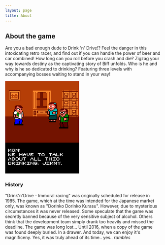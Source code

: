 ```yaml
---
layout: page
title: About
---
```

## About the game
Are you a bad enough dude to Drink 'n' Drive!? Feel the danger in this intoxicating retro racer, and find out if you can handle the power of beer and car combined! How long can you roll before you crash and die? Zigzag your way towards destiny as the captivating story of Biff unfolds. Who is he and why is he so dedicated to drinking? Featuring three levels with accompanying bosses waiting to stand in your way!

![Emerald](img/story1_web.png "Emerald")

### History
"Drink'n'Drive - Immoral racing" was originally scheduled for release in 1985. The game, which at the time was intended for the Japanese market only, was known as "Dorinko Dorinko Kurasu". However, due to mysterious circumstances it was never released. Some speculate that the game was secretly banned because of the very sensitive subject of alcohol. Others think that the development team simply drank too heavily and missed the deadline. The game was long lost... Until 2016, when a copy of the game was found deeply buried. In a drawer. And today, we can enjoy it's magnificeny. Yes, it was truly ahead of its time.. yes.. *rambles*
